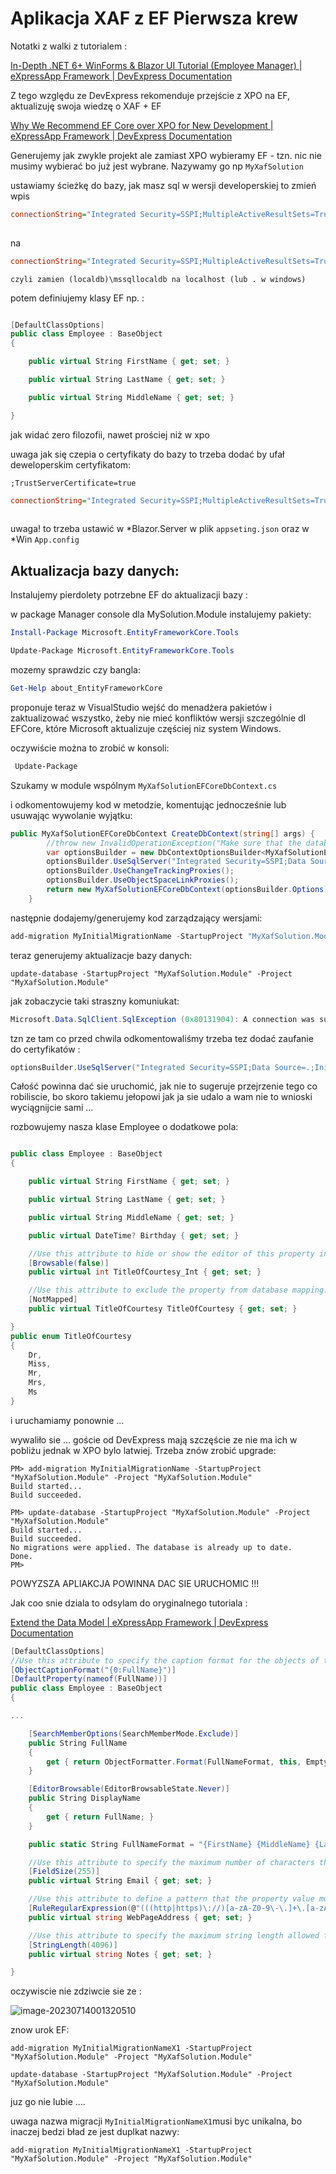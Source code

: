 # Aplikacja XAF z EF Pierwsza krew



Notatki z walki z tutorialem : 

[In-Depth .NET 6+ WinForms & Blazor UI Tutorial (Employee Manager) | eXpressApp Framework | DevExpress Documentation](https://docs.devexpress.com/eXpressAppFramework/402125/getting-started/in-depth-tutorial-blazor)



Z tego względu ze DevExpress rekomenduje przejście z XPO na EF, aktualizuję swoja wiedzę o XAF + EF



[Why We Recommend EF Core over XPO for New Development | eXpressApp Framework | DevExpress Documentation](https://docs.devexpress.com/eXpressAppFramework/404186/why-we-recommend-ef-core-over-xpo)



Generujemy jak zwykle projekt ale zamiast XPO wybieramy EF - tzn. nic nie musimy wybierać bo już jest wybrane. Nazywamy go np `MyXafSolution`



ustawiamy ścieżkę do bazy, jak masz sql w wersji developerskiej to zmień wpis 

```ini
connectionString="Integrated Security=SSPI;MultipleActiveResultSets=True;Data Source=(localdb)\mssqllocaldb;Initial Catalog=MyXafSolution" providerName="System.Data.SqlClient" />
  
```

na 

```ini
connectionString="Integrated Security=SSPI;MultipleActiveResultSets=True;Data Source=.;Initial Catalog=MyXafSolution" providerName="System.Data.SqlClient" />
```



```
czyli zamien (localdb)\mssqllocaldb na localhost (lub . w windows)
```

potem definiujemy klasy EF np. :

```csharp

[DefaultClassOptions]
public class Employee : BaseObject
{

    public virtual String FirstName { get; set; }

    public virtual String LastName { get; set; }

    public virtual String MiddleName { get; set; }

}
```

jak widać zero filozofii, nawet prościej niż w xpo



uwaga jak się czepia o certyfikaty do bazy to trzeba dodać by ufał deweloperskim certyfikatom:

`;TrustServerCertificate=true`

```ini
connectionString="Integrated Security=SSPI;MultipleActiveResultSets=True;Data Source=.;Initial Catalog=DXApplicationEF;TrustServerCertificate=true" 
  
```



uwaga! to trzeba ustawić w *Blazor.Server w plik `appseting.json` oraz w  *Win `App.config`





## Aktualizacja bazy danych:

Instalujemy pierdolety potrzebne EF do aktualizacji bazy :

w package Manager console dla MySolution.Module instalujemy pakiety:



```powershell
Install-Package Microsoft.EntityFrameworkCore.Tools
```

 

```powershell
Update-Package Microsoft.EntityFrameworkCore.Tools
```

mozemy sprawdzic czy bangla: 



```powershell
Get-Help about_EntityFrameworkCore
```



proponuje teraz w VisualStudio wejść do menadżera pakietów i zaktualizować wszystko, żeby nie mieć konfliktów wersji szczególnie dl EFCore, które Microsoft aktualizuje częściej niz system Windows.

oczywiście można to zrobić w konsoli:

```powershell
 Update-Package
```



Szukamy w module wspólnym `MyXafSolutionEFCoreDbContext.cs`

i odkomentowujemy kod w metodzie, komentując jednocześnie lub usuwając wywolanie wyjątku:

```csharp
public MyXafSolutionEFCoreDbContext CreateDbContext(string[] args) {
		//throw new InvalidOperationException("Make sure that the database connection string and connection provider are correct. After that, uncomment the code below and remove this exception.");
		var optionsBuilder = new DbContextOptionsBuilder<MyXafSolutionEFCoreDbContext>();
		optionsBuilder.UseSqlServer("Integrated Security=SSPI;Data Source=.;Initial Catalog=MyXafSolution");
		optionsBuilder.UseChangeTrackingProxies();
		optionsBuilder.UseObjectSpaceLinkProxies();
		return new MyXafSolutionEFCoreDbContext(optionsBuilder.Options);
	}
```

następnie dodajemy/generujemy kod zarządzający wersjami:

```powershell
add-migration MyInitialMigrationName -StartupProject "MyXafSolution.Module" -Project "MyXafSolution.Module"
```





teraz generujemy aktualizacje bazy danych:

```
update-database -StartupProject "MyXafSolution.Module" -Project "MyXafSolution.Module"
```





jak zobaczycie taki straszny komuniukat:



```csharp
Microsoft.Data.SqlClient.SqlException (0x80131904): A connection was successfully established with the server, but then an error occurred during the login process. (provider: SSL Provider, error: 0 - Łańcuch certyfikatów został wystawiony przez urząd, którego nie jest zaufany.)

```

tzn ze tam co przed chwila odkomentowaliśmy trzeba tez dodać zaufanie do certyfikatów :



```csharp
optionsBuilder.UseSqlServer("Integrated Security=SSPI;Data Source=.;Initial Catalog=MyXafSolution;TrustServerCertificate=true");
```





Całość powinna dać sie uruchomić, jak nie to sugeruje przejrzenie tego co robiliscie, bo skoro takiemu jełopowi jak ja sie udalo a wam nie to wnioski wyciągnijcie sami ...



rozbowujemy nasza klase Employee o dodatkowe pola:



```cs

public class Employee : BaseObject
{

    public virtual String FirstName { get; set; }

    public virtual String LastName { get; set; }

    public virtual String MiddleName { get; set; }

    public virtual DateTime? Birthday { get; set; }

    //Use this attribute to hide or show the editor of this property in the UI.
    [Browsable(false)]
    public virtual int TitleOfCourtesy_Int { get; set; }

    //Use this attribute to exclude the property from database mapping.
    [NotMapped]
    public virtual TitleOfCourtesy TitleOfCourtesy { get; set; }

}
public enum TitleOfCourtesy
{
    Dr,
    Miss,
    Mr,
    Mrs,
    Ms
}
```



i uruchamiamy ponownie ...



wywaliło sie ... goście od DevExpress mają szczęście ze nie ma ich w pobliżu jednak w XPO bylo latwiej. Trzeba znów zrobić upgrade:

```
PM> add-migration MyInitialMigrationName -StartupProject "MyXafSolution.Module" -Project "MyXafSolution.Module"
Build started...
Build succeeded.

PM> update-database -StartupProject "MyXafSolution.Module" -Project "MyXafSolution.Module"
Build started...
Build succeeded.
No migrations were applied. The database is already up to date.
Done.
PM> 
```





POWYZSZA APLIAKCJA POWINNA DAC SIE URUCHOMIC !!!

Jak coo snie dziala to odsylam do oryginalnego tutoriala :

[Extend the Data Model | eXpressApp Framework | DevExpress Documentation](https://docs.devexpress.com/eXpressAppFramework/404256/getting-started/in-depth-tutorial-blazor/define-data-model-and-set-initial-data/define-data-model-and-set-initial-data-with-ef-core/extend-the-data-model?p=netframework)



```csharp
[DefaultClassOptions]
//Use this attribute to specify the caption format for the objects of the entity class.
[ObjectCaptionFormat("{0:FullName}")]
[DefaultProperty(nameof(FullName))]
public class Employee : BaseObject
{

...

    [SearchMemberOptions(SearchMemberMode.Exclude)]
    public String FullName
    {
        get { return ObjectFormatter.Format(FullNameFormat, this, EmptyEntriesMode.RemoveDelimiterWhenEntryIsEmpty); }
    }

    [EditorBrowsable(EditorBrowsableState.Never)]
    public String DisplayName
    {
        get { return FullName; }
    }

    public static String FullNameFormat = "{FirstName} {MiddleName} {LastName}";

    //Use this attribute to specify the maximum number of characters that users can type in the editor of this property.
    [FieldSize(255)]
    public virtual String Email { get; set; }

    //Use this attribute to define a pattern that the property value must match.
    [RuleRegularExpression(@"(((http|https)\://)[a-zA-Z0-9\-\.]+\.[a-zA-Z]{2,3}(:[a-zA-Z0-9]*)?/?([a-zA-Z0-9\-\._\?\,\'/\\\+&amp;amp;%\$#\=~])*)|([a-zA-Z0-9._%+-]+@[a-zA-Z0-9.-]+\.[a-zA-Z]{2,6})", CustomMessageTemplate = @"Invalid ""Web Page Address"".")]
    public virtual string WebPageAddress { get; set; }

    //Use this attribute to specify the maximum string length allowed for this data field.
    [StringLength(4096)]
    public virtual string Notes { get; set; }

}
```



oczywiscie nie zdziwcie sie ze :

![image-20230714001320510](image-20230714001320510.png)



znow urok EF:

```
add-migration MyInitialMigrationNameX1 -StartupProject "MyXafSolution.Module" -Project "MyXafSolution.Module"

update-database -StartupProject "MyXafSolution.Module" -Project "MyXafSolution.Module"
```





juz go nie lubie ....

uwaga nazwa migracji `MyInitialMigrationNameX1`musi byc unikalna, bo inaczej bedzi bład ze jest duplkat nazwy: 

```
add-migration MyInitialMigrationNameX1 -StartupProject "MyXafSolution.Module" -Project "MyXafSolution.Module"
```

